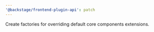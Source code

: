 ```yaml
---
'@backstage/frontend-plugin-api': patch
---
```


Create factories for overriding default core components extensions.
